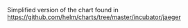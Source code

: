 Simplified version of the chart found in https://github.com/helm/charts/tree/master/incubator/jaeger